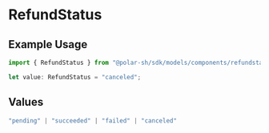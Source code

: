 # RefundStatus

## Example Usage

```typescript
import { RefundStatus } from "@polar-sh/sdk/models/components/refundstatus.js";

let value: RefundStatus = "canceled";
```

## Values

```typescript
"pending" | "succeeded" | "failed" | "canceled"
```